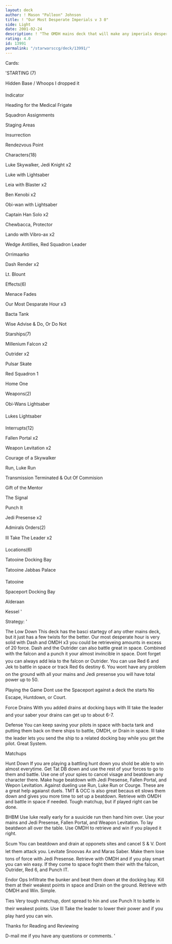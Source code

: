 ```yaml
---
layout: deck
author: ! Mason "Palleon" Johnson
title: ! "Our Most Desperate Imperials v 3 0"
side: Light
date: 2001-02-24
description: ! "The OMDH mains deck that will make any imperials desperate."
rating: 4.0
id: 13991
permalink: "/starwarsccg/deck/13991/"
---
```

Cards: 

'STARTING (7) 

Hidden Base / Whoops I dropped it 

Indicator 

Heading for the Medical Frigate 

Squadron Assignments 

Staging Areas 

Insurrection 

Rendezvous Point 


Characters(18) 

Luke Skywalker, Jedi Knight x2 

Luke with Lightsaber 

Leia with Blaster x2 

Ben Kenobi x2

Obi-wan with Lightsaber  

Captain Han Solo x2 

Chewbacca, Protector 

Lando with Vibro-ax x2 

Wedge Antillies, Red Squadron Leader 

Orrimaarko 

Dash Render x2 

Lt. Blount 


Effects(6) 

Menace Fades 

Our Most Desparate Hour x3 

Bacta Tank 

Wise Advise & Do, Or Do Not 


Starships(7) 

Millenium Falcon x2 

Outrider x2 

Pulsar Skate 

Red Squadron 1 

Home One 


Weapons(2) 

Obi-Wans Lightsaber 

Lukes Lightsaber 


Interrupts(12) 

Fallen Portal x2 

Weapon Levitation x2 

Courage of a Skywalker 

Run, Luke Run 

Transmission Terminated & Out Of Commision 

Gift of the Mentor 

The Signal 

Punch It 

Jedi Presense x2 


Admirals Orders(2) 

Ill Take The Leader x2 


Locations(6) 

Tatooine Docking Bay 

Tatooine Jabbas Palace 

Tatooine 

Spaceport Docking Bay 

Alderaan 

Kessel  '

Strategy: '

 The Low Down This deck has the basci startegy of any other mains deck, but it just has a few twists for the better. Our most desperate hour is very solid with Dash and OMDH x3 you could be retrieveing amounts in excess of 20 force. Dash and the Outrider can also battle great in space. Combined with the falcon and a punch it your almost invincible in space. Dont forget you can always add leia to the falcon or Outrider. You can use Red 6 and Jek to battle in space or track Red 6s destiny 6. You wont have any problem on the ground with all your mains and Jedi presense you will have total power up to 50. 


Playing the Game Dont use the Spaceport against a deck the starts No Escape, Huntdown, or Court. 


Force Drains With you added drains at docking bays with Ill take the leader and your saber your drains can get up to about 6-7. 


Defense You can keep saving your pilots in space with bacta tank and putting them back on there ships to battle, OMDH, or Drain in space. Ill take the leader lets you send the ship to a related docking bay while you get the pilot. Great System. 


Matchups 


Hunt Down If you are playing a battling hunt down you shold be able to win almost everytime. Get Tat DB down and use the rest of your forces to go to them and battle. Use one of your spies to cancel visage and beatdown any character there. Make huge beatdown with Jedi Presense, Fallen Portal, and Wepon Levitation. Against dueling use Run, Luke Run or Courge. These are a great help agaianst duels. TMT & OCC is also great becaus eit slows them down and gives you more time to set up a beatdown. Retrieve with OMDH and battle in space if needed. Tough matchup, but if played right can be done. 


BHBM Use luke really early for a suuicide run then hand him over. Use your mains and Jedi Presense, Fallen Portal, and Weapon Levitation. To lay beatdwon all over the table. Use OMDH to retrieve and win if you played it right. 


Scum You can beatdown and drain at opponets sites and cancel S & V. Dont let them attack you. Levitate Snoovas Ax and Maras Saber. Make them lose tons of force with Jedi Presense. Retrieve with OMDH and if you play smart you can win easy. If they come to space foght them their with the falcon, Outrider, Red 6, and Punch IT. 


Endor Ops Infiltrate the bunker and beat them down at the docking bay. Kill them at their weakest points in space and Drain on the ground. Retrieve with OMDH and Win. Simple. 


Ties Very tough matchup, dont spread to hin and use Punch It to battle in their weakest points. Use Ill Take the leader to lower their power and if you play hard you can win. 


Thanks for Reading and Reviewing 


D-mail me if you have any questions or comments.   '
